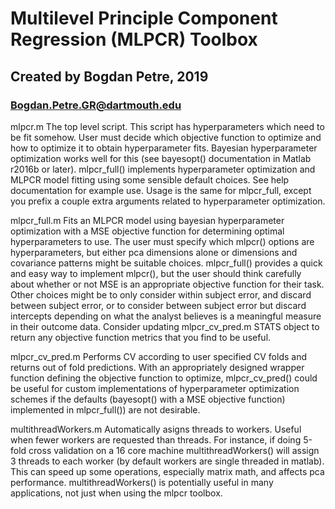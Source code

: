 # Multilevel Principle Component Regression (MLPCR) Toolbox
## Created by Bogdan Petre, 2019
### Bogdan.Petre.GR@dartmouth.edu

mlpcr.m
The top level script. This script has hyperparameters which need to be fit 
somehow. User must decide which objective function to optimize and how to 
optimize it to obtain hyperparameter fits. Bayesian hyperparameter optimization 
works well for this (see bayesopt() documentation in Matlab r2016b or later). 
mlpcr_full() implements hyperparameter optimization and MLPCR model fitting 
using some sensible default choices. See help documentation for example use.
Usage is the same for mlpcr_full, except you prefix a couple extra arguments
related to hyperparameter optimization.

mlpcr_full.m 
Fits an MLPCR model using bayesian hyperparameter optimization with 
a MSE objective function for determining optimal hyperparameters to use. The 
user must specify which mlpcr() options are hyperparameters, but either pca 
dimensions alone or dimensions and covariance patterns might be suitable 
choices. mlpcr_full() provides a quick and easy way to implement mlpcr(), but 
the user should think carefully about whether or not MSE is an appropriate 
objective function for their task. Other choices might be to only consider 
within subject error, and discard between subject error, or to consider between 
subject error but discard intercepts depending on what the analyst believes is 
a meaningful measure in their outcome data. Consider updating mlpcr_cv_pred.m 
STATS object to return any objective function metrics that you find to be 
useful.

mlpcr_cv_pred.m 
Performs CV according to user specified CV folds and returns out of fold 
predictions. With an appropriately designed wrapper function defining the
objective function to optimize, mlpcr_cv_pred() could be useful for custom
implementations of hyperparameter optimization schemes if the defaults 
(bayesopt() with a MSE objective function) implemented in mlpcr_full()) are not
desirable.

multithreadWorkers.m
Automatically asigns threads to workers. Useful when fewer workers are requested 
than threads. For instance, if doing 5-fold cross validation on a 16 core 
machine multithreadWorkers() will assign 3 threads to each worker (by default 
workers are single threaded in matlab). This can speed up some operations, 
especially matrix math, and affects pca performance. multithreadWorkers() is 
potentially useful in many applications, not just when using the mlpcr toolbox.
